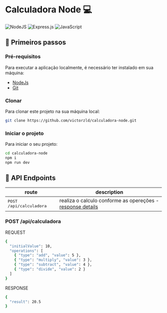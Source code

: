 # Calculadora Node 💻

![NodeJS](https://img.shields.io/badge/node.js-6DA55F?style=for-the-badge&logo=node.js&logoColor=white)
![Express.js](https://img.shields.io/badge/express.js-%23404d59.svg?style=for-the-badge&logo=express&logoColor=%2361DAFB)
![JavaScript](https://img.shields.io/badge/javascript-%23323330.svg?style=for-the-badge&logo=javascript&logoColor=%23F7DF1E)

## 🚀 Primeiros passos

### Pré-requisitos  

Para executar a aplicação localmente, é necessário ter instalado em sua máquina:

- <a href="https://nodejs.org/en">NodeJs</a>
- <a href="https://git-scm.com">Git</a>

### Clonar

Para clonar este projeto na sua máquina local:

```bash
git clone https://github.com/victorzld/calculadora-node.git
```
### Iniciar o projeto

Para iniciar o seu projeto:

```bash
cd calculadora-node
npm i
npm run dev
```

## 📍 API Endpoints

| route               | description                                          
|----------------------|-----------------------------------------------------
| <kbd>POST /api/calculadora</kbd>     | realiza o calculo conforme as opereções - [response details](#get-auth-detail)


### POST /api/calculadora

REQUEST

```bash
{
  "initialValue": 10,
  "operations": [
    { "type": "add", "value": 5 },
    { "type": "multiply", "value": 3 },
    { "type": "subtract", "value": 4 },
    { "type": "divide", "value": 2 }
  ]
}
```

RESPONSE

```bash
{
  "result": 20.5
}
```
